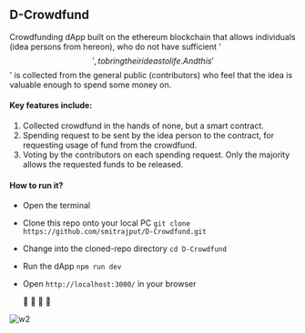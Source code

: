 ## D-Crowdfund
 Crowdfunding dApp built on the ethereum blockchain that allows individuals (idea persons from hereon), who do not have sufficient '$$', to bring their ideas to life. And this '$$' is collected from the general public (contributors) who feel that the idea is valuable enough to spend some money on.

#### Key features include:
1. Collected crowdfund in the hands of none, but a smart contract.
2. Spending request to be sent by the idea person to the contract, for requesting usage of fund from the crowdfund.
3. Voting by the contributors on each spending request. Only the majority allows the requested funds to be released.

#### How to run it?

* Open the terminal

* Clone this repo onto your local PC `git clone https://github.com/smitrajput/D-Crowdfund.git`

* Change into the cloned-repo directory `cd D-Crowdfund`

* Run the dApp `npm run dev`

* Open `http://localhost:3000/` in your browser

     :tada: :tada: :tada: :tada:
 
 ![w2](https://user-images.githubusercontent.com/22425782/42152193-0652368e-7dfd-11e8-84ab-d97603e03ab0.jpeg)

